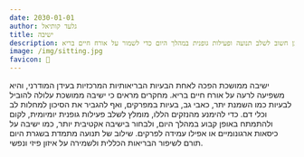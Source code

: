 ```yaml
---
date: 2030-01-01
author: גלעד קותיאל
title: ישיבה
description: ישיבה ממושכת מזיקה לבריאות, ולכן חשוב לשלב תנועה ופעילות גופנית במהלך היום כדי לשמור על אורח חיים בריא.
image: /img/sitting.jpg
favicon: 💺
---
```


ישיבה ממושכת הפכה לאחת הבעיות הבריאותיות המרכזיות בעידן המודרני, והיא משפיעה לרעה על אורח חיים בריא. מחקרים מראים כי ישיבה ממושכת עלולה להוביל לבעיות כמו השמנת יתר, כאבי גב, בעיות במפרקים, ואף להגביר את הסיכון למחלות לב וכלי דם. כדי להימנע מהנזקים הללו, מומלץ לשלב פעילות גופנית יומיומית, לקום ולהתמתח באופן קבוע במהלך היום, ולבחור בישיבה אקטיבית יותר, כמו ישיבה על כיסאות ארגונומיים או אפילו עמידה לפרקים. שילוב של תנועה מתמדת בשגרת היום תורם לשיפור הבריאות הכללית ולשמירה על איזון פיזי ונפשי.
